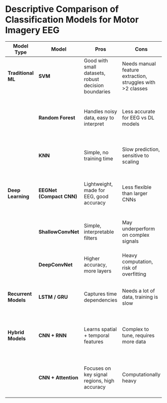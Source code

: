 
# Descriptive Comparison of Classification Models for Motor Imagery EEG

| **Model Type**        | **Model**               | **Pros**                                                 | **Cons**                                                   | **Typical Use Case**                          | **Implementation Notes**                                                                 |
|-----------------------|-------------------------|----------------------------------------------------------|------------------------------------------------------------|------------------------------------------------|--------------------------------------------------------------------------------------------|
| **Traditional ML**    | **SVM**                 | Good with small datasets, robust decision boundaries     | Needs manual feature extraction, struggles with >2 classes | Early testing and benchmarking                | Extract features (e.g., band power, CSP), then train SVM using `scikit-learn`              |
|                       | **Random Forest**       | Handles noisy data, easy to interpret                    | Less accurate for EEG vs DL models                         | Fast prototyping with structured features      | Use preprocessed features (e.g., means, variances), train using `scikit-learn`             |
|                       | **KNN**                 | Simple, no training time                                 | Slow prediction, sensitive to scaling                      | Educational or baseline comparison             | Extract features, normalize, then apply `KNN` via `scikit-learn`                           |
| **Deep Learning**     | **EEGNet (Compact CNN)**| Lightweight, made for EEG, good accuracy                 | Less flexible than larger CNNs                             | Best balance of accuracy & efficiency          | Use raw/filtered EEG as 2D input (channels × time), implement with `TensorFlow` or `PyTorch` |
|                       | **ShallowConvNet**      | Simple, interpretable filters                           | May underperform on complex signals                        | Real-time classification with few resources    | Similar to EEGNet but fewer layers; suited for fast testing                                 |
|                       | **DeepConvNet**         | Higher accuracy, more layers                             | Heavy computation, risk of overfitting                     | Large, high-quality datasets                   | Use full CNN stacks to extract temporal + spatial features                                  |
| **Recurrent Models**  | **LSTM / GRU**          | Captures time dependencies                               | Needs a lot of data, training is slow                      | Temporal modeling of sequential EEG data       | Use after CNN layer to model time across signals; `Keras` or `PyTorch`                     |
| **Hybrid Models**     | **CNN + RNN**           | Learns spatial + temporal features                       | Complex to tune, requires more data                        | High-accuracy systems                          | Stack CNN layers for feature extraction + RNN layers for sequence modeling                  |
|                       | **CNN + Attention**     | Focuses on key signal regions, high accuracy             | Computationally heavy                                      | Advanced, real-time prediction systems         | Add attention layers after CNN to focus on most informative EEG regions                     |
